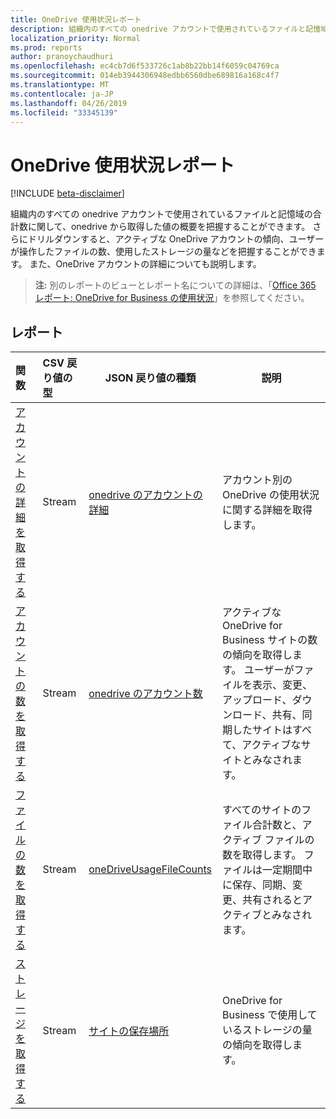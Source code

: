 ```yaml
---
title: OneDrive 使用状況レポート
description: 組織内のすべての onedrive アカウントで使用されているファイルと記憶域の合計数に関して、onedrive から取得した値の概要を把握することができます。 さらにドリルダウンすると、アクティブな OneDrive アカウントの傾向、ユーザーが操作したファイルの数、使用したストレージの量などを把握することができます。 また、OneDrive アカウントの詳細についても説明します。
localization_priority: Normal
ms.prod: reports
author: pranoychaudhuri
ms.openlocfilehash: ec4cb7d6f533726c1ab8b22bb14f6059c04769ca
ms.sourcegitcommit: 014eb3944306948edbb6560dbe689816a168c4f7
ms.translationtype: MT
ms.contentlocale: ja-JP
ms.lasthandoff: 04/26/2019
ms.locfileid: "33345139"
---
```

# <a name="onedrive-usage-reports"></a>OneDrive 使用状況レポート

[!INCLUDE [beta-disclaimer](../../includes/beta-disclaimer.md)]

組織内のすべての onedrive アカウントで使用されているファイルと記憶域の合計数に関して、onedrive から取得した値の概要を把握することができます。 さらにドリルダウンすると、アクティブな OneDrive アカウントの傾向、ユーザーが操作したファイルの数、使用したストレージの量などを把握することができます。 また、OneDrive アカウントの詳細についても説明します。

> **注:** 別のレポートのビューとレポート名についての詳細は、「[Office 365 レポート: OneDrive for Business の使用状況](https://support.office.com/client/OneDrive-for-Business-usage-0de3b312-c4e8-4e4b-a02d-32b2f726a680)」を参照してください。

## <a name="reports"></a>レポート

| 関数                                 | CSV 戻り値の型 | JSON 戻り値の種類                         | 説明                              |
| :--------------------------------------- | :-------------- | ---------------------------------------- | ---------------------------------------- |
| [アカウントの詳細を取得する](../api/reportroot-getonedriveusageaccountdetail.md) | Stream          | [onedrive のアカウントの詳細](../resources/onedriveusageaccountdetail.md) | アカウント別の OneDrive の使用状況に関する詳細を取得します。 |
| [アカウントの数を取得する](../api/reportroot-getonedriveusageaccountcounts.md) | Stream          | [onedrive のアカウント数](../resources/onedriveusageaccountcounts.md) | アクティブな OneDrive for Business サイトの数の傾向を取得します。 ユーザーがファイルを表示、変更、アップロード、ダウンロード、共有、同期したサイトはすべて、アクティブなサイトとみなされます。 |
| [ファイルの数を取得する](../api/reportroot-getonedriveusagefilecounts.md) | Stream          | [oneDriveUsageFileCounts](../resources/onedriveusagefilecounts.md) | すべてのサイトのファイル合計数と、アクティブ ファイルの数を取得します。 ファイルは一定期間中に保存、同期、変更、共有されるとアクティブとみなされます。 |
| [ストレージを取得する](../api/reportroot-getonedriveusagestorage.md) | Stream          | [サイトの保存場所](../resources/siteusagestorage.md) | OneDrive for Business で使用しているストレージの量の傾向を取得します。 |
